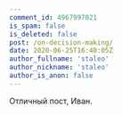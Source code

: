 ```yaml
---
comment_id: 4967997021
is_spam: false
is_deleted: false
post: /on-decision-making/
date: 2020-06-25T16:40:05Z
author_fullname: 'staleo'
author_nickname: 'staleo'
author_is_anon: false
---
```


<p>Отличный пост, Иван.</p>
